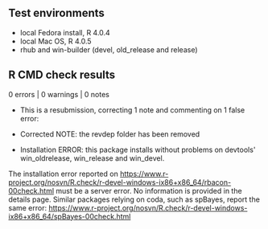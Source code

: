 ## Test environments
* local Fedora install, R 4.0.4
* local Mac OS, R 4.0.5
* rhub and win-builder (devel, old_release and release)

## R CMD check results

0 errors | 0 warnings | 0 notes

* This is a resubmission, correcting 1 note and commenting on 1 false error:

* Corrected NOTE: the revdep folder has been removed

* Installation ERROR: this package installs without problems on devtools' win_oldrelease, win_release and win_devel.

The installation error reported on
https://www.r-project.org/nosvn/R.check/r-devel-windows-ix86+x86_64/rbacon-00check.html
must be a server error. No information is provided in the details page.
Similar packages relying on coda, such as spBayes, report the same error:
https://www.r-project.org/nosvn/R.check/r-devel-windows-ix86+x86_64/spBayes-00check.html


